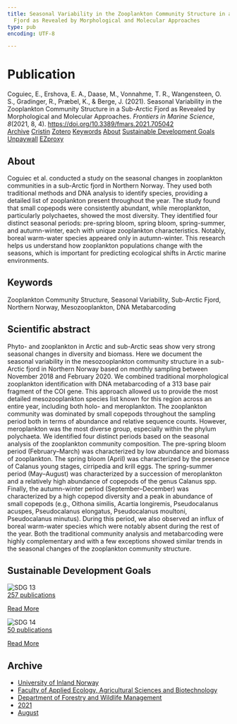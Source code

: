 ```yaml
---
title: Seasonal Variability in the Zooplankton Community Structure in a Sub-Arctic
  Fjord as Revealed by Morphological and Molecular Approaches
type: pub
encoding: UTF-8

---
```

<h1>Publication</h1>
<article id="csl-bib-container-VTJWCRKA" class="csl-bib-container">
  <div class="csl-bib-body"> <div class="csl-entry">Coguiec, E., Ershova, E. A., Daase, M., Vonnahme, T. R., Wangensteen, O. S., Gradinger, R., Præbel, K., &#38; Berge, J. (2021). Seasonal Variability in the Zooplankton Community Structure in a Sub-Arctic Fjord as Revealed by Morphological and Molecular Approaches. <i>Frontiers in Marine Science</i>, <i>8</i>(2021, 8, 4). <a href="https://doi.org/10.3389/fmars.2021.705042">https://doi.org/10.3389/fmars.2021.705042</a></div> </div>
  <div class="csl-bib-buttons">
    <a href="#taxonomy-article-VTJWCRKA" alt="archive" class="csl-bib-button">Archive</a>
    <a href="https://app.cristin.no/results/show.jsf?id=1926330" alt="Cristin" class="csl-bib-button">Cristin</a>
    <a href="http://zotero.org/groups/5881554/items/VTJWCRKA" alt="Zotero" class="csl-bib-button">Zotero</a>
    <a href="#keywords-article-VTJWCRKA" alt="keywords" class="csl-bib-button">Keywords</a>
    <a href="#about-article-VTJWCRKA" alt="about_pub" class="csl-bib-button">About</a>
    <a href="#sdg-article-VTJWCRKA" alt="sdg" class="csl-bib-button">Sustainable Development Goals</a>
    <a href="https://www.frontiersin.org/articles/10.3389/fmars.2021.705042/pdf" alt="Unpaywall" class="csl-bib-button">Unpaywall</a>
    <a href="https://www.frontiersin.org/articles/10.3389/fmars.2021.705042/pdf" alt="EZproxy" class="csl-bib-button">EZproxy</a>
  </div>
  <div id="csl-bib-meta-container-VTJWCRKA"></div>
</article>
<div id="csl-bib-meta-VTJWCRKA" class="csl-bib-meta">
  <article id="about-article-VTJWCRKA" class="about_pub-article">
    <h1>About</h1>
    Coguiec et al. conducted a study on the seasonal changes in zooplankton communities in a sub-Arctic fjord in Northern Norway. They used both traditional methods and DNA analysis to identify species, providing a detailed list of zooplankton present throughout the year. The study found that small copepods were consistently abundant, while meroplankton, particularly polychaetes, showed the most diversity. They identified four distinct seasonal periods: pre-spring bloom, spring bloom, spring-summer, and autumn-winter, each with unique zooplankton characteristics. Notably, boreal warm-water species appeared only in autumn-winter. This research helps us understand how zooplankton populations change with the seasons, which is important for predicting ecological shifts in Arctic marine environments.
  </article>
  <article id="keywords-article-VTJWCRKA" class="keywords-article">
    <h1>Keywords</h1>
    Zooplankton Community Structure, Seasonal Variability, Sub-Arctic Fjord, Northern Norway, Mesozooplankton, DNA Metabarcoding
  </article>
  <article id="abstract-article-VTJWCRKA" class="abstract-article">
    <h1>Scientific abstract</h1>
    Phyto- and zooplankton in Arctic and sub-Arctic seas show very strong seasonal changes in diversity and biomass. Here we document the seasonal variability in the mesozooplankton community structure in a sub-Arctic fjord in Northern Norway based on monthly sampling between November 2018 and February 2020. We combined traditional morphological zooplankton identification with DNA metabarcoding of a 313 base pair fragment of the COI gene. This approach allowed us to provide the most detailed mesozooplankton species list known for this region across an entire year, including both holo- and meroplankton. The zooplankton community was dominated by small copepods throughout the sampling period both in terms of abundance and relative sequence counts. However, meroplankton was the most diverse group, especially within the phylum polychaeta. We identified four distinct periods based on the seasonal analysis of the zooplankton community composition. The pre-spring bloom period (February–March) was characterized by low abundance and biomass of zooplankton. The spring bloom (April) was characterized by the presence of Calanus young stages, cirripedia and krill eggs. The spring-summer period (May–August) was characterized by a succession of meroplankton and a relatively high abundance of copepods of the genus Calanus spp. Finally, the autumn-winter period (September–December) was characterized by a high copepod diversity and a peak in abundance of small copepods (e.g., Oithona similis, Acartia longiremis, Pseudocalanus acuspes, Pseudocalanus elongatus, Pseudocalanus moultoni, Pseudocalanus minutus). During this period, we also observed an influx of boreal warm-water species which were notably absent during the rest of the year. Both the traditional community analysis and metabarcoding were highly complementary and with a few exceptions showed similar trends in the seasonal changes of the zooplankton community structure.
  </article>
  <article id="sdg-article-VTJWCRKA" class="sdg-article">
    <h1>Sustainable Development Goals</h1>
    <div class="sdg-container"><div id="sdg13" class="sdg">
        <img src="{{< params subfolder >}}images/sdg/sdg13_en.png" class="image" alt="SDG 13">
        <div class="sdg-overlay">
          <a href="/en/archive/?key=?sdg=13#archive" class="sdg-publication-count"><span>257</span> publications</a>
          <p><a href="https://sdgs.un.org/goals/goal13" class="sdg-read-more">Read More</a></p>
        </div>
      </div> <div id="sdg14" class="sdg">
        <img src="{{< params subfolder >}}images/sdg/sdg14_en.png" class="image" alt="SDG 14">
        <div class="sdg-overlay">
          <a href="/en/archive/?key=?sdg=14#archive" class="sdg-publication-count"><span>50</span> publications</a>
          <p><a href="https://sdgs.un.org/goals/goal14" class="sdg-read-more">Read More</a></p>
        </div>
      </div></div>
  </article>
  <article id="taxonomy-article-VTJWCRKA" class="taxonomy-article">
    <h1>Archive</h1>
    <ul>
      <li>
        <a href="/en/archive/?key=3DCRN523">University of Inland Norway</a>
      </li>
      <li>
        <a href="/en/archive/?key=T77LXH6D">Faculty of Applied Ecology, Agricultural Sciences and Biotechnology</a>
      </li>
      <li>
        <a href="/en/archive/?key=7TRARPE3">Department of Forestry and Wildlife Management</a>
      </li>
      <li>
        <a href="/en/archive/?key=5LT6Q2XL">2021</a>
      </li>
      <li>
        <a href="/en/archive/?key=3P5DJAPS">August</a>
      </li>
    </ul>
  </article>
</div>
